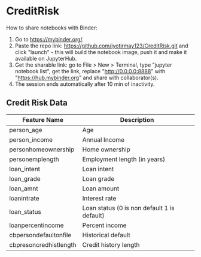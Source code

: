 # CreditRisk

How to share notebooks with Binder:
1. Go to https://mybinder.org/.
2. Paste the repo link: https://github.com/jyotirmay123/CreditRisk.git and click "launch" - this will build the notebook image, push it and make it available on JupyterHub.
3. Get the sharable link: go to File > New > Terminal, type "jupyter notebook list", get the link, replace "http://0.0.0.0:8888" with "https://hub.mybinder.org" and share with collaborator(s).
4. The session ends automatically after 10 min of inactivity.

## Credit Risk Data
| Feature Name        | Description           |
| ------------- | -------------|
| person_age     | Age |
| person_income    | Annual Income     |
| personhomeownership | Home ownership      |
| personemplength | Employment length (in years) |
| loan_intent | Loan intent |
| loan_grade | Loan grade |
| loan_amnt | Loan amount |
| loanintrate | Interest rate |
| loan_status | Loan status (0 is non default 1 is default) |
| loanpercentincome | Percent income |
| cbpersondefaultonfile | Historical default |
| cbpresoncredhistlength | Credit history length |
